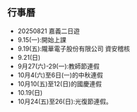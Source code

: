## 行事曆
- 20250821 嘉義二日遊
- 9.15(一):開始上課
- 9.19(五):隴華電子股份有限公司  資安稽核
- 9.21(日)
- 9月27(六)-29(一):教師節連假
- 10月4(六)至6日(一)的中秋連假
- 10月10(五)至12(日)的國慶連假
- 10.19(日)
- 10月24(五)至26(日):光復節連假。
